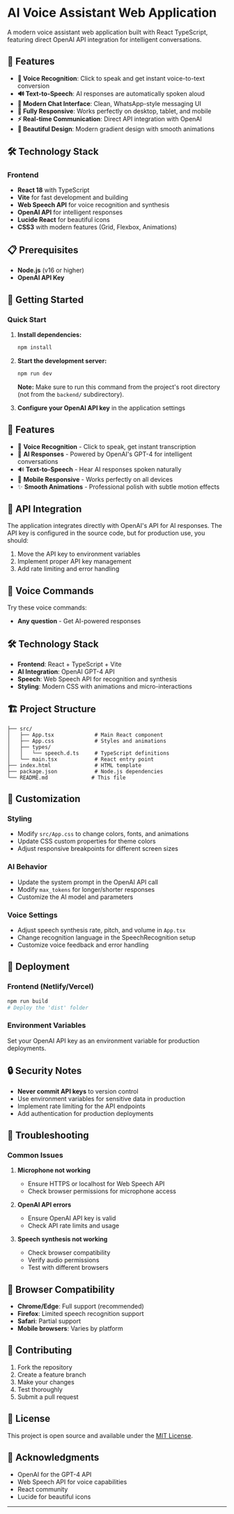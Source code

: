 # AI Voice Assistant Web Application

A modern voice assistant web application built with React TypeScript, featuring direct OpenAI API integration for intelligent conversations.

## 🚀 Features

- **🎤 Voice Recognition**: Click to speak and get instant voice-to-text conversion
- **🔊 Text-to-Speech**: AI responses are automatically spoken aloud
- **💬 Modern Chat Interface**: Clean, WhatsApp-style messaging UI
- **📱 Fully Responsive**: Works perfectly on desktop, tablet, and mobile
- **⚡ Real-time Communication**: Direct API integration with OpenAI
- **🎨 Beautiful Design**: Modern gradient design with smooth animations

## 🛠️ Technology Stack

### Frontend
- **React 18** with TypeScript
- **Vite** for fast development and building
- **Web Speech API** for voice recognition and synthesis
- **OpenAI API** for intelligent responses
- **Lucide React** for beautiful icons
- **CSS3** with modern features (Grid, Flexbox, Animations)

## 📋 Prerequisites

- **Node.js** (v16 or higher)
- **OpenAI API Key**

## 🚀 Getting Started

### Quick Start

1. **Install dependencies:**
   ```bash
   npm install
   ```

2. **Start the development server:**
   ```bash
   npm run dev
   ```
   
   **Note:** Make sure to run this command from the project's root directory (not from the `backend/` subdirectory).

3. **Configure your OpenAI API key** in the application settings

## 🎯 Features

- 🎤 **Voice Recognition** - Click to speak, get instant transcription
- 🤖 **AI Responses** - Powered by OpenAI's GPT-4 for intelligent conversations
- 🔊 **Text-to-Speech** - Hear AI responses spoken naturally
- 📱 **Mobile Responsive** - Works perfectly on all devices
- ✨ **Smooth Animations** - Professional polish with subtle motion effects

## 🔧 API Integration

The application integrates directly with OpenAI's API for AI responses. The API key is configured in the source code, but for production use, you should:
1. Move the API key to environment variables
2. Implement proper API key management
3. Add rate limiting and error handling

## 🎤 Voice Commands

Try these voice commands:
- **Any question** - Get AI-powered responses

## 🛠️ Technology Stack

- **Frontend**: React + TypeScript + Vite
- **AI Integration**: OpenAI GPT-4 API
- **Speech**: Web Speech API for recognition and synthesis
- **Styling**: Modern CSS with animations and micro-interactions

## 🏗️ Project Structure

```
├── src/
│   ├── App.tsx             # Main React component
│   ├── App.css             # Styles and animations
│   ├── types/
│   │   └── speech.d.ts     # TypeScript definitions
│   └── main.tsx            # React entry point
├── index.html              # HTML template
├── package.json            # Node.js dependencies
└── README.md              # This file
```

## 🎨 Customization

### Styling
- Modify `src/App.css` to change colors, fonts, and animations
- Update CSS custom properties for theme colors
- Adjust responsive breakpoints for different screen sizes

### AI Behavior
- Update the system prompt in the OpenAI API call
- Modify `max_tokens` for longer/shorter responses
- Customize the AI model and parameters

### Voice Settings
- Adjust speech synthesis rate, pitch, and volume in `App.tsx`
- Change recognition language in the SpeechRecognition setup
- Customize voice feedback and error handling

## 🚀 Deployment

### Frontend (Netlify/Vercel)
```bash
npm run build
# Deploy the 'dist' folder
```

### Environment Variables
Set your OpenAI API key as an environment variable for production deployments.

## 🔒 Security Notes

- **Never commit API keys** to version control
- Use environment variables for sensitive data in production
- Implement rate limiting for the API endpoints
- Add authentication for production deployments

## 🐛 Troubleshooting

### Common Issues

1. **Microphone not working**
   - Ensure HTTPS or localhost for Web Speech API
   - Check browser permissions for microphone access

2. **OpenAI API errors**
   - Ensure OpenAI API key is valid
   - Check API rate limits and usage

3. **Speech synthesis not working**
   - Check browser compatibility
   - Verify audio permissions
   - Test with different browsers

## 📱 Browser Compatibility

- **Chrome/Edge**: Full support (recommended)
- **Firefox**: Limited speech recognition support
- **Safari**: Partial support
- **Mobile browsers**: Varies by platform

## 🤝 Contributing

1. Fork the repository
2. Create a feature branch
3. Make your changes
4. Test thoroughly
5. Submit a pull request

## 📄 License

This project is open source and available under the [MIT License](LICENSE).

## 🙏 Acknowledgments

- OpenAI for the GPT-4 API
- Web Speech API for voice capabilities
- React community
- Lucide for beautiful icons

---
